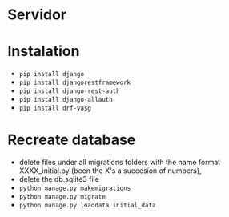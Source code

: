 # Servidor

# Instalation

* `pip install django`
* `pip install djangorestframework `
* `pip install django-rest-auth`
* `pip install django-allauth`
* `pip install drf-yasg`

# Recreate database

* delete files under all migrations folders with the name format  XXXX_initial.py (been the X's a succesion of numbers),  
* delete the db.sqlite3 file 
* `python manage.py makemigrations`
* `python manage.py migrate`
* `python manage.py loaddata initial_data`
